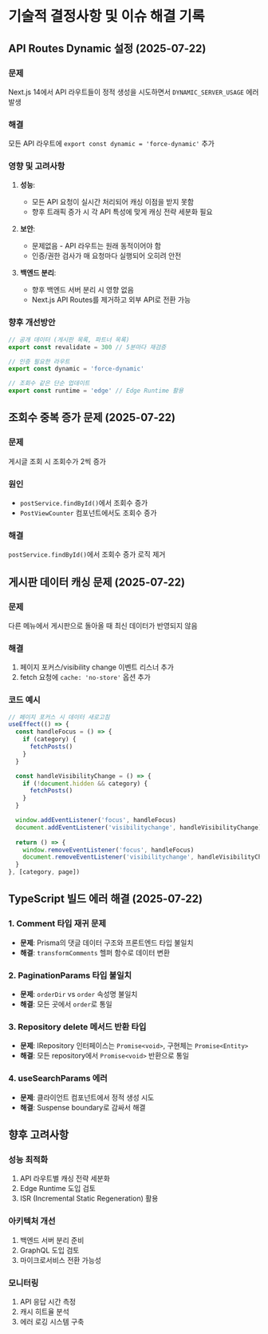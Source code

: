 # 기술적 결정사항 및 이슈 해결 기록

## API Routes Dynamic 설정 (2025-07-22)

### 문제
Next.js 14에서 API 라우트들이 정적 생성을 시도하면서 `DYNAMIC_SERVER_USAGE` 에러 발생

### 해결
모든 API 라우트에 `export const dynamic = 'force-dynamic'` 추가

### 영향 및 고려사항

1. **성능**: 
   - 모든 API 요청이 실시간 처리되어 캐싱 이점을 받지 못함
   - 향후 트래픽 증가 시 각 API 특성에 맞게 캐싱 전략 세분화 필요

2. **보안**: 
   - 문제없음 - API 라우트는 원래 동적이어야 함
   - 인증/권한 검사가 매 요청마다 실행되어 오히려 안전

3. **백엔드 분리**:
   - 향후 백엔드 서버 분리 시 영향 없음
   - Next.js API Routes를 제거하고 외부 API로 전환 가능

### 향후 개선방안

```typescript
// 공개 데이터 (게시판 목록, 파트너 목록)
export const revalidate = 300 // 5분마다 재검증

// 인증 필요한 라우트
export const dynamic = 'force-dynamic'

// 조회수 같은 단순 업데이트
export const runtime = 'edge' // Edge Runtime 활용
```

## 조회수 중복 증가 문제 (2025-07-22)

### 문제
게시글 조회 시 조회수가 2씩 증가

### 원인
- `postService.findById()`에서 조회수 증가
- `PostViewCounter` 컴포넌트에서도 조회수 증가

### 해결
`postService.findById()`에서 조회수 증가 로직 제거

## 게시판 데이터 캐싱 문제 (2025-07-22)

### 문제
다른 메뉴에서 게시판으로 돌아올 때 최신 데이터가 반영되지 않음

### 해결
1. 페이지 포커스/visibility change 이벤트 리스너 추가
2. fetch 요청에 `cache: 'no-store'` 옵션 추가

### 코드 예시
```typescript
// 페이지 포커스 시 데이터 새로고침
useEffect(() => {
  const handleFocus = () => {
    if (category) {
      fetchPosts()
    }
  }

  const handleVisibilityChange = () => {
    if (!document.hidden && category) {
      fetchPosts()
    }
  }

  window.addEventListener('focus', handleFocus)
  document.addEventListener('visibilitychange', handleVisibilityChange)
  
  return () => {
    window.removeEventListener('focus', handleFocus)
    document.removeEventListener('visibilitychange', handleVisibilityChange)
  }
}, [category, page])
```

## TypeScript 빌드 에러 해결 (2025-07-22)

### 1. Comment 타입 재귀 문제
- **문제**: Prisma의 댓글 데이터 구조와 프론트엔드 타입 불일치
- **해결**: `transformComments` 헬퍼 함수로 데이터 변환

### 2. PaginationParams 타입 불일치
- **문제**: `orderDir` vs `order` 속성명 불일치
- **해결**: 모든 곳에서 `order`로 통일

### 3. Repository delete 메서드 반환 타입
- **문제**: IRepository 인터페이스는 `Promise<void>`, 구현체는 `Promise<Entity>`
- **해결**: 모든 repository에서 `Promise<void>` 반환으로 통일

### 4. useSearchParams 에러
- **문제**: 클라이언트 컴포넌트에서 정적 생성 시도
- **해결**: Suspense boundary로 감싸서 해결

## 향후 고려사항

### 성능 최적화
1. API 라우트별 캐싱 전략 세분화
2. Edge Runtime 도입 검토
3. ISR (Incremental Static Regeneration) 활용

### 아키텍처 개선
1. 백엔드 서버 분리 준비
2. GraphQL 도입 검토
3. 마이크로서비스 전환 가능성

### 모니터링
1. API 응답 시간 측정
2. 캐시 히트율 분석
3. 에러 로깅 시스템 구축